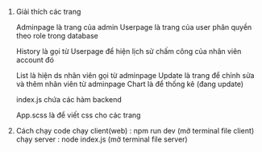 1. Giải thích các trang
   
    Adminpage là trang của admin
    Userpage là trang của user 
    phân quyền theo role trong database

    History là gọi từ Userpage để hiện lịch sử chấm công của nhân viên account đó

    List là hiện ds nhân viên gọi từ adminpage
    Update là trang để chỉnh sửa và thêm nhân viên từ adminpage
    Chart là để thống kê (đang update)

    index.js chứa các hàm backend 

    App.scss là để viết css cho các trang

2. Cách chạy code
    chạy client(web) : npm run dev (mở terminal file client)
    chạy server : node index.js (mở terminal file server)
